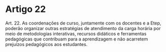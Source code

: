 # Artigo 22

Art. 22. As coordenações de curso, juntamente com os docentes e a Etep, poderão organizar outras estratégias de
atendimento da carga horária por meio de metodologias interativas, recursos didáticos e ferramentas pedagógicas
que contribuam para a aprendizagem e não acarretem prejuízos pedagógicos aos estudantes.

